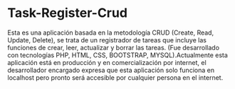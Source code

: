 # Task-Register-Crud

Esta es una aplicación basada en la metodología CRUD (Create, Read, Update, Delete), se trata de un registrador de tareas que incluye las funciones de crear, leer,
actualizar y borrar las tareas. (Fue desarrollado con tecnologías PHP, HTML, CSS, BOOTSTRAP, MYSQL).Actualmente esta aplicación está en producción y en comercialización 
por internet, el desarrollador encargado expresa que esta aplicación solo funciona en localhost pero pronto será accesible por cualquier persona en el internet.

